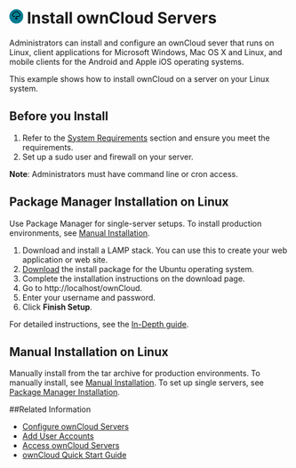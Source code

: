 # ![](../images/install-sm.png) Install ownCloud Servers 

Administrators can install and configure an  ownCloud sever that runs on Linux, client applications for Microsoft Windows, Mac OS X and Linux, and mobile clients for the Android and Apple iOS operating systems.

This example shows how to install ownCloud on a server on your Linux system. 

## Before you Install
1. Refer to the [System Requirements](https://doc.ownCloud.org/server/latest/admin_manual/installation) section and ensure you meet the requirements.
2. Set up a sudo user and firewall on your server. 

**Note**: Administrators must have command line or cron access.

## <a name="package"></a>Package Manager Installation on Linux
Use Package Manager for single-server setups. To install production environments, see [Manual Installation](#manual).

1. Download and install a LAMP stack. You can use this to create your web application or web site. 
2. [Download](https://download.owncloud.org/download/repositories/stable/owncloud/index.html) the install package for the Ubuntu operating system.  
3. Complete the installation instructions on the download page.
4. Go to http://localhost/ownCloud. 
5. Enter your username and password.
6. Click **Finish Setup**. 	

For detailed instructions, see the [In-Depth guide](https://doc.ownCloud.org/server/latest/admin_manual/installation/installation_wizard.html#in-depth-guide). 


## <a name="manual"></a>Manual Installation on Linux
Manually install from the tar archive for production environments. To manually install, see [Manual Installation](https://doc.ownCloud.org/server/latest/admin_manual/installation/source_installation.html). To set up single servers, see [Package Manager Installation](#package).

##Related Information
* [Configure ownCloud Servers](Servers.md)
* [Add User Accounts](User.md)
* [Access ownCloud Servers](access.md) 
* [ownCloud Quick Start Guide](../README.md)